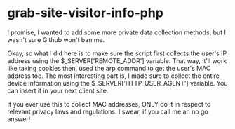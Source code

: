# grab-site-visitor-info-php

I promise, I wanted to add some more private data collection methods, but I wasn't sure Github won't ban me. 

Okay, so what I did here is to make sure the script first collects the user's IP address using the $_SERVER['REMOTE_ADDR'] variable. That way, it'll work like taking cookies then, used the arp command to get the user's MAC address too. The most interesting part is, I made sure to collect the entire device information using the $_SERVER['HTTP_USER_AGENT'] variable. You can insert it in your next client site.

If you ever use this to collect MAC addresses, ONLY do it in respect to relevant privacy laws and regulations. I swear, if you call me ah no go answer!

